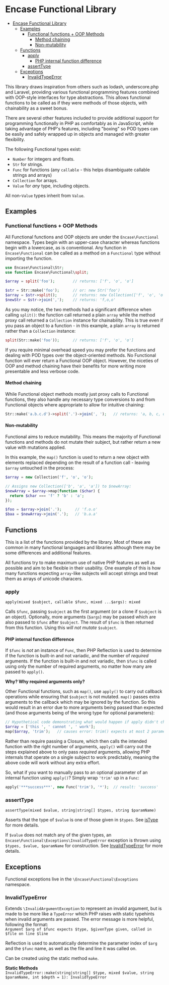Encase Functional Library
=========================

- [Encase Functional Library](#encase-functional-library)
  - [Examples](#examples)
    - [Functional functions + OOP Methods](#functional-functions--oop-methods)
      - [Method chaining](#method-chaining)
      - [Non-mutability](#non-mutability)
  - [Functions](#functions)
    - [apply](#apply)
      - [PHP internal function difference](#php-internal-function-difference)
    - [assertType](#asserttype)
  - [Exceptions](#exceptions)
    - [InvalidTypeError](#invalidtypeerror)

This library draws inspiration from others such as lodash, underscore.php and
Laravel, providing various functional programming features combined with
OOP-style interfaces for type abstractions. This allows functional functions to
be called as if they were methods of those objects, with chainability as a
sweet bonus.

There are several other features included to provide additional support for
programming functionally in PHP as comfortably as in JavaScript, while taking
advantage of PHP's features, including "boxing" so POD types can be easily and
safely wrapped up in objects and managed with greater flexibility.

The following Functional types exist:
  * `Number` for integers and floats.
  * `Str` for strings.
  * `Func` for functions (any `callable` - this helps disambiguate callable strings and arrays)
  * `Collection` for arrays.
  * `Value` for *any* type, including objects.

All non-`Value` types inherit from `Value`.

## Examples

### Functional functions + OOP Methods

All Functional functions and OOP objects are under the `Encase\Functional` namespace. Types begin with an upper-case character whereas functions begin with a lowercase, as is conventional. Any function in `Encase\Functional` can be called as a method on a `Functional` type without importing the function.

```php
use Encase\Functional\Str;
use function Encase\Functional\split;

$array = split('foo');        // returns: ['f', 'o', 'o']

$str = Str::make('foo');      // or: new Str('foo')
$array = $str->split();       // returns: new Collection(['f', 'o', 'o'])
$newStr = $str->join(',');    // returns: 'f,o,o'
```

As you may notice, the two methods had a significant difference when calling `split()`: the function call returned a plain `array` while the method proxy call returned a `Collection` instance for chainability. This is true even if you pass an object to a function - in this example, a plain `array` is returned rather than a `Collection` instance:

```php
split(Str::make('foo'));      // returns: ['f', 'o', 'o']
```

If you require minimal overhead speed you may prefer the functions and dealing with POD types over the object-oriented methods. No Functional function will ever return a Functional OOP object. However, the niceties of OOP and method chaining have their benefits for more writing more presentable and less verbose code.

#### Method chaining

While Functional object methods mostly just proxy calls to Functional functions, they also handle any necessary type conversions to and from Functional objects where appropriate to allow for intuitive chaining:

```php
Str::make('a.b.c.d')->split('.')->join(', ');   // returns: 'a, b, c, d'
```

#### Non-mutability

Functional aims to reduce mutability. This means the majority of Functional functions and methods do not mutate their subject, but rather return a new value with mutations applied.

In this example, the `map()` function is used to return a new object with elements replaced depending on the result of a function call - leaving `$array` untouched in the process:

```php
$array = new Collection('f', 'o', 'o');

// Assigns new Collection(['b', 'a', 'a']) to $newArray:
$newArray = $array->map(function ($char) {
  return $char === 'f' ? 'b' : 'a';
});

$foo = $array->join('.');      // 'f.o.o'
$baa = $newArray->join('.');   // 'b.a.a'
```

## Functions

This is a list of the functions provided by the library. Most of these are common in many functional languages and libraries although there may be some differences and additional features.

All functions try to make maximum use of native PHP features as well as possible and aim to be flexible in their usability. One example of this is how many functions expecting `array`-like subjects will accept strings and treat them as arrays of unicode characers.

### apply

`apply(mixed $subject, callable $func, mixed ...$args): mixed`

Calls `$func`, passing `$subject` as the first argument (or a clone if `$subject` is an object). Optionally, more arguments (`$args`) may be passed which are also passed to `$func` after `$subject`. The result of `$func` is then returned from this function. Using this *will not mutate* `$subject`.

#### PHP internal function difference

If `$func` is *not* an instance of `Func`, then PHP Reflection is used to determine if the function is built-in and not variadic, and the number of *required* arguments. If the function is built-in and not variadic, then `$func` is called using only the number of required arguments, no matter how many are passed to `apply()`.

**Why? Why required arguments only?**

Other Functional functions, such as `map()`, use `apply()` to carry out callback operations while ensuring that `$subject` is not mutated. `map()` passes extra arguments to the callback which may be ignored by the function. So this would result in an error due to more arguments being passed than expected (and those arguments being of the wrong type for optional parameters):

```php
// Hypothetical code demonstrating what would happen if apply didn't change behaviour for internal PHP functions:
$array = ['this ', ' cannot ', ' work'];
map($array, 'trim');   // causes error: trim() expects at most 2 parameters, 3 given
```

Rather than require passing a Closure, which then calls the intended function with the right number of arguments, `apply()` will carry out the steps explained above to only pass *required* arguments, allowing PHP internals that operate on a single subject to work predictably, meaning the above code will work without any extra effort.

So, what if you want to manually pass to an optional parameter of an internal function using `apply()`? Simply wrap `'trim'` up in a `Func`:

```php
apply('***success***', new Func('trim'), '*');  // result: 'success'
```

### assertType

`assertType(mixed $value, string|string[] $types, string $paramName)`

Asserts that the type of `$value` is one of those given in `$types`. See [isType](#isType) for more details.

If `$value` does not match any of the given types, an `Encase\Functional\Exceptions\InvalidTypeError` exception is thrown using `$types, $value, $paramName` for construction. See [InvalidTypeError](#InvalidTypeError) for more details.

## Exceptions

Functional exceptions live in the `\Encase\Functional\Exceptions` namespace.

### InvalidTypeError

Extends `\InvalidArgumentException` to represent an invalid argument, but is made to be more like a `TypeError` which PHP raises with static typehints when invalid arguments are passed. The error message is more helpful, following the format:  
`Argument $arg of $func expects $type, $givenType given, called in $file on line $line`

Reflection is used to automatically determine the parameter index of `$arg` and the `$func` name, as well as the file and line it was called on.

Can be created using the static method `make`.

**Static Methods**  
`InvalidTypeError::make(string|string[] $type, mixed $value, string $paramName, int $depth = 1): InvalidTypeError`
